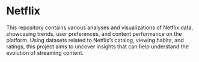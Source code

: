 # Netflix
This repository contains various analyses and visualizations of Netflix data, showcasing trends, user preferences, and content performance on the platform. Using datasets related to Netflix’s catalog, viewing habits, and ratings, this project aims to uncover insights that can help understand the evolution of streaming content.
